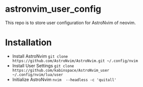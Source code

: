 # astronvim_user_config
This repo is to store user configuration for AstroNvim of neovim.
# Installation
  * Install AstroNvim
  ```git clone https://github.com/AstroNvim/AstroNvim.git ~/.config/nvim```
  * Install User Settings
  ```git clone https://github.com/kabinspace/AstroNvim_user ~/.config/nvim/lua/user```
  * Initialize AstroNvim
  ```nvim  --headless -c 'quitall'```
